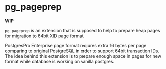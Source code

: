 # pg_pageprep

**WIP**

`pg_pageprep` is an extension that is supposed to help to prepare heap pages for migration to 64bit XID page format.

PostgresPro Enterprise page format reqiures extra 16 bytes per page comparing to original PostgreSQL in order to support 64bit transaction IDs. The idea behind this extension is to prepare enough space in pages for new format while database is working on vanilla postgres.